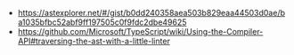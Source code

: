 - https://astexplorer.net/#/gist/b0dd240358aea503b829eaa44503d0ae/ba1035bfbc52abf9ff197505c0f9fdc2dbe49625
- https://github.com/Microsoft/TypeScript/wiki/Using-the-Compiler-API#traversing-the-ast-with-a-little-linter